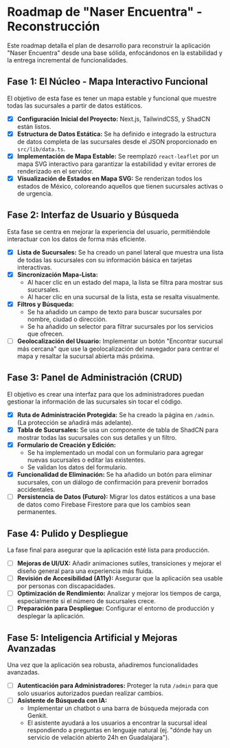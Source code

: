 # Roadmap de "Naser Encuentra" - Reconstrucción

Este roadmap detalla el plan de desarrollo para reconstruir la aplicación "Naser Encuentra" desde una base sólida, enfocándonos en la estabilidad y la entrega incremental de funcionalidades.

## Fase 1: El Núcleo - Mapa Interactivo Funcional

El objetivo de esta fase es tener un mapa estable y funcional que muestre todas las sucursales a partir de datos estáticos.

- [x] **Configuración Inicial del Proyecto:** Next.js, TailwindCSS, y ShadCN están listos.
- [x] **Estructura de Datos Estática:** Se ha definido e integrado la estructura de datos completa de las sucursales desde el JSON proporcionado en `src/lib/data.ts`.
- [x] **Implementación de Mapa Estable:** Se reemplazó `react-leaflet` por un mapa SVG interactivo para garantizar la estabilidad y evitar errores de renderizado en el servidor.
- [x] **Visualización de Estados en Mapa SVG:** Se renderizan todos los estados de México, coloreando aquellos que tienen sucursales activas o de urgencia.

## Fase 2: Interfaz de Usuario y Búsqueda

Esta fase se centra en mejorar la experiencia del usuario, permitiéndole interactuar con los datos de forma más eficiente.

- [x] **Lista de Sucursales:** Se ha creado un panel lateral que muestra una lista de todas las sucursales con su información básica en tarjetas interactivas.
- [x] **Sincronización Mapa-Lista:**
    - Al hacer clic en un estado del mapa, la lista se filtra para mostrar sus sucursales.
    - Al hacer clic en una sucursal de la lista, esta se resalta visualmente.
- [x] **Filtros y Búsqueda:**
    - Se ha añadido un campo de texto para buscar sucursales por nombre, ciudad o dirección.
    - Se ha añadido un selector para filtrar sucursales por los servicios que ofrecen.
- [ ] **Geolocalización del Usuario:** Implementar un botón "Encontrar sucursal más cercana" que use la geolocalización del navegador para centrar el mapa y resaltar la sucursal abierta más próxima.

## Fase 3: Panel de Administración (CRUD)

El objetivo es crear una interfaz para que los administradores puedan gestionar la información de las sucursales sin tocar el código.

- [x] **Ruta de Administración Protegida:** Se ha creado la página en `/admin`. (La protección se añadirá más adelante).
- [x] **Tabla de Sucursales:** Se usa un componente de tabla de ShadCN para mostrar todas las sucursales con sus detalles y un filtro.
- [x] **Formulario de Creación y Edición:**
    - Se ha implementado un modal con un formulario para agregar nuevas sucursales o editar las existentes.
    - Se validan los datos del formulario.
- [x] **Funcionalidad de Eliminación:** Se ha añadido un botón para eliminar sucursales, con un diálogo de confirmación para prevenir borrados accidentales.
- [ ] **Persistencia de Datos (Futuro):** Migrar los datos estáticos a una base de datos como Firebase Firestore para que los cambios sean permanentes.

## Fase 4: Pulido y Despliegue

La fase final para asegurar que la aplicación esté lista para producción.

- [ ] **Mejoras de UI/UX:** Añadir animaciones sutiles, transiciones y mejorar el diseño general para una experiencia más fluida.
- [ ] **Revisión de Accesibilidad (A11y):** Asegurar que la aplicación sea usable por personas con discapacidades.
- [ ] **Optimización de Rendimiento:** Analizar y mejorar los tiempos de carga, especialmente si el número de sucursales crece.
- [ ] **Preparación para Despliegue:** Configurar el entorno de producción y desplegar la aplicación.

## Fase 5: Inteligencia Artificial y Mejoras Avanzadas

Una vez que la aplicación sea robusta, añadiremos funcionalidades avanzadas.

- [ ] **Autenticación para Administradores:** Proteger la ruta `/admin` para que solo usuarios autorizados puedan realizar cambios.
- [ ] **Asistente de Búsqueda con IA:**
    - Implementar un chatbot o una barra de búsqueda mejorada con Genkit.
    - El asistente ayudará a los usuarios a encontrar la sucursal ideal respondiendo a preguntas en lenguaje natural (ej. "dónde hay un servicio de velación abierto 24h en Guadalajara").
